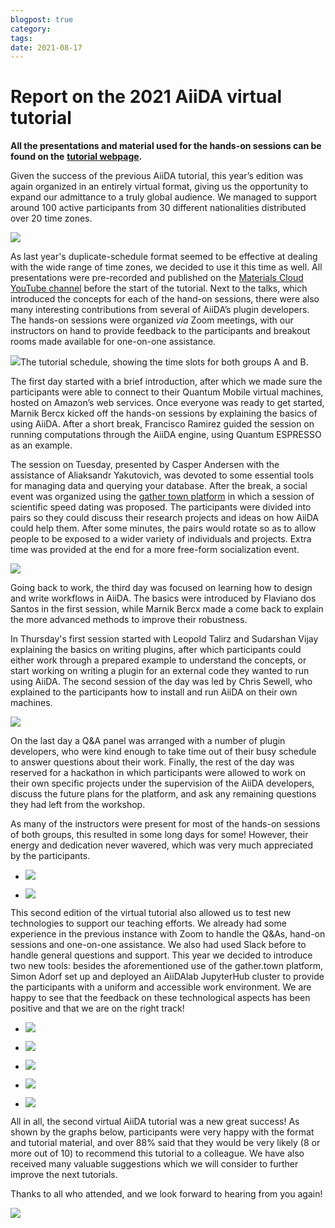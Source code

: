 ```yaml
---
blogpost: true
category:
tags:
date: 2021-08-17
---
```


# Report on the 2021 AiiDA virtual tutorial

**All the presentations and material used for the hands-on sessions can be found on the** [**tutorial webpage**](https://aiida-tutorials.readthedocs.io/en/tutorial-2021-intro/)**.**

Given the success of the previous AiiDA tutorial, this year’s edition was again organized in an entirely virtual format, giving us the opportunity to expand our admittance to a truly global audience. We managed to support around 100 active participants from 30 different nationalities distributed over 20 time zones.

[![](https://www.aiida.net/wp-content/uploads/2021/08/image-1024x633.png)](https://www.aiida.net/wp-content/uploads/2021/08/image.png)

As last year's duplicate-schedule format seemed to be effective at dealing with the wide range of time zones, we decided to use it this time as well. All presentations were pre-recorded and published on the [Materials Cloud YouTube channel](https://www.youtube.com/channel/UC-NZvRRQ5VzT2wKE5DM1N3A) before the start of the tutorial. Next to the talks, which introduced the concepts for each of the hand-on sessions, there were also many interesting contributions from several of AiiDA’s plugin developers. The hands-on sessions were organized *via* Zoom meetings, with our instructors on hand to provide feedback to the participants and breakout rooms made available for one-on-one assistance.

![](https://www.aiida.net/wp-content/uploads/2021/07/schedule-2-1024x562.png)The tutorial schedule, showing the time slots for both groups A and B.

The first day started with a brief introduction, after which we made sure the participants were able to connect to their Quantum Mobile virtual machines, hosted on Amazon’s web services. Once everyone was ready to get started, Marnik Bercx kicked off the hands-on sessions by explaining the basics of using AiiDA. After a short break, Francisco Ramirez guided the session on running computations through the AiiDA engine, using Quantum ESPRESSO as an example.

The session on Tuesday, presented by Casper Andersen with the assistance of Aliaksandr Yakutovich, was devoted to some essential tools for managing data and querying your database. After the break, a social event was organized using the [gather town platform](https://www.gather.town/) in which a session of scientific speed dating was proposed. The participants were divided into pairs so they could discuss their research projects and ideas on how AiiDA could help them. After some minutes, the pairs would rotate so as to allow people to be exposed to a wider variety of individuals and projects. Extra time was provided at the end for a more free-form socialization event.

[![](https://www.aiida.net/wp-content/uploads/2021/08/image-1-1024x543.png)](https://www.aiida.net/wp-content/uploads/2021/08/image-1.png)

Going back to work, the third day was focused on learning how to design and write workflows in AiiDA. The basics were introduced by Flaviano dos Santos in the first session, while Marnik Bercx made a come back to explain the more advanced methods to improve their robustness.

In Thursday's first session started with Leopold Talirz and Sudarshan Vijay explaining the basics on writing plugins, after which participants could either work through a prepared example to understand the concepts, or start working on writing a plugin for an external code they wanted to run using AiiDA. The second session of the day was led by Chris Sewell, who explained to the participants how to install and run AiiDA on their own machines.

[![](https://www.aiida.net/wp-content/uploads/2021/08/2021-07-05-group-A-1-2-1024x590.jpeg)](https://www.aiida.net/wp-content/uploads/2021/08/2021-07-05-group-A-1-2-scaled.jpeg)

On the last day a Q&A panel was arranged with a number of plugin developers, who were kind enough to take time out of their busy schedule to answer questions about their work. Finally, the rest of the day was reserved for a hackathon in which participants were allowed to work on their own specific projects under the supervision of the AiiDA developers, discuss the future plans for the platform, and ask any remaining questions they had left from the workshop.

As many of the instructors were present for most of the hands-on sessions of both groups, this resulted in some long days for some! However, their energy and dedication never wavered, which was very much appreciated by the participants.

* [![](https://www.aiida.net/wp-content/uploads/2021/08/Instructors-Helpful.png)](https://www.aiida.net/wp-content/uploads/2021/08/Instructors-Helpful.png)

* [![](https://www.aiida.net/wp-content/uploads/2021/08/Instructors-Stimulating.png)](https://www.aiida.net/wp-content/uploads/2021/08/Instructors-Stimulating.png)

This second edition of the virtual tutorial also allowed us to test new technologies to support our teaching efforts. We already had some experience in the previous instance with Zoom to handle the Q&As, hand-on sessions and one-on-one assistance. We also had used Slack before to handle general questions and support. This year we decided to introduce two new tools: besides the aforementioned use of the gather.town platform, Simon Adorf set up and deployed an AiiDAlab JupyterHub cluster to provide the participants with a uniform and accessible work environment. We are happy to see that the feedback on these technological aspects has been positive and that we are on the right track!

* [![](https://www.aiida.net/wp-content/uploads/2021/08/Technology-General.png)](https://www.aiida.net/wp-content/uploads/2021/08/Technology-General.png)

* [![](https://www.aiida.net/wp-content/uploads/2021/08/Technology-JupyterHub-1.png)](https://www.aiida.net/wp-content/uploads/2021/08/Technology-JupyterHub-1.png)

* [![](https://www.aiida.net/wp-content/uploads/2021/08/Technology-Zoom-2-300x185.png)](https://www.aiida.net/wp-content/uploads/2021/08/Technology-Zoom-2-300x185.png)

* [![](https://www.aiida.net/wp-content/uploads/2021/08/Technology-Slack-300x185.png)](https://www.aiida.net/wp-content/uploads/2021/08/Technology-Slack-300x185.png)

* [![](https://www.aiida.net/wp-content/uploads/2021/08/Technology-GatherTown-300x186.png)](https://www.aiida.net/wp-content/uploads/2021/08/Technology-GatherTown-300x186.png)

All in all, the second virtual AiiDA tutorial was a new great success! As shown by the graphs below, participants were very happy with the format and tutorial material, and over 88% said that they would be very likely (8 or more out of 10) to recommend this tutorial to a colleague. We have also received many valuable suggestions which we will consider to further improve the next tutorials.

Thanks to all who attended, and we look forward to hearing from you again!

[![](https://www.aiida.net/wp-content/uploads/2021/08/Screenshot-2021-08-17-at-17.53.13-1024x613.png)](https://www.aiida.net/wp-content/uploads/2021/08/Screenshot-2021-08-17-at-17.53.13.png)
